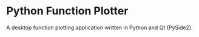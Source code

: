 # Python Function Plotter
A desktop function plotting application written in Python and Qt (PySide2).